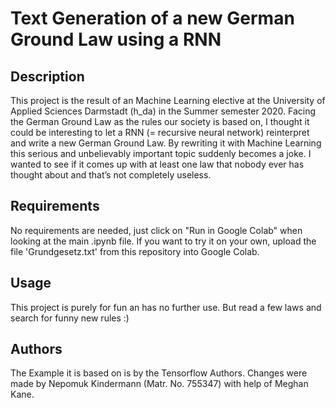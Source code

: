 # Text Generation of a new German Ground Law using a RNN

## Description

This project is the result of an Machine Learning elective at the University of Applied Sciences Darmstadt (h_da) in the Summer semester 2020.
Facing the German Ground Law as the rules our society is based on, I thought it could be interesting to let a RNN (= recursive neural network) reinterpret and write a new German Ground Law.
By rewriting it with Machine Learning this serious and unbelievably important topic suddenly becomes a joke.
I wanted to see if it comes up with at least one law that nobody ever has thought about and that’s not completely useless.

## Requirements

No requirements are needed, just click on "Run in Google Colab" when looking at the main .ipynb file.
If you want to try it on your own, upload the file 'Grundgesetz.txt' from this repository into Google Colab.

## Usage

This project is purely for fun an has no further use. But read a few laws and search for funny new rules :)

## Authors

The Example it is based on is by the Tensorflow Authors.
Changes were made by Nepomuk Kindermann (Matr. No. 755347) with help of Meghan Kane.
